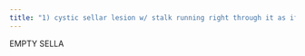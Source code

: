 ```yaml
---
title: "1) cystic sellar lesion w/ stalk running right through it as if nothing in its way 2) most w/ small remnant of flattened and inf displaced pituitary tissue Cz: 1) primary: obesity &amp; high blood pressure in middle aged women 2) secondary: subarachnoid hemorrhage, surgery, radiation Sx: Empty sella syndrome: HA, endocrine dysfn, many asx  If stalk deviated DDx: 1) arachnoid cyst, epidermoid 2) Rathke 3) Pars intermedia cyst"
---
```

EMPTY SELLA

